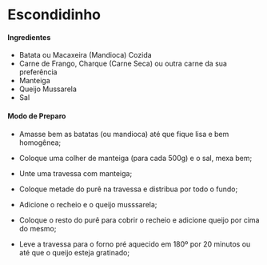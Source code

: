 # Escondidinho

#### Ingredientes
- Batata ou Macaxeira (Mandioca) Cozida
- Carne de Frango, Charque (Carne Seca) ou outra carne da sua preferência
- Manteiga
- Queijo Mussarela
- Sal


#### Modo de Preparo
- Amasse bem as batatas (ou mandioca) até que fique lisa e bem homogênea;

- Coloque uma colher de manteiga (para cada 500g) e o sal, mexa bem;

- Unte uma travessa com manteiga;

- Coloque metade do purê na travessa e distribua por todo o fundo;

- Adicione o recheio e o queijo musssarela;

- Coloque o resto do purê para cobrir o recheio e adicione queijo por cima do mesmo;

- Leve a travessa para o forno pré aquecido em 180º por 20 minutos ou até que o queijo esteja gratinado;